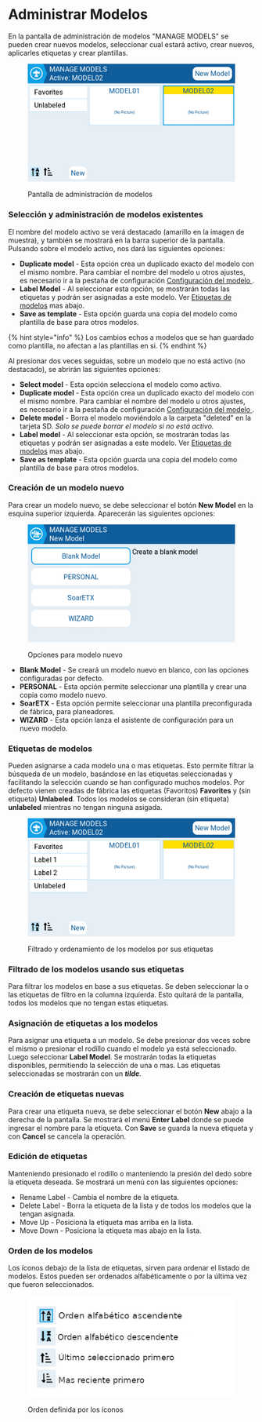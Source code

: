 # Administrar Modelos

En la pantalla de administración de modelos "MANAGE MODELS" se pueden crear nuevos modelos, seleccionar cual estará activo, crear nuevos, aplicarles etiquetas y crear plantillas.

<figure><img src="../../.gitbook/assets/managemodels.png" alt=""><figcaption><p>Pantalla de administración de modelos</p></figcaption></figure>

### Selección y administración de modelos existentes&#x20;

El nombre del modelo activo se verá destacado (amarillo en la imagen de muestra), y también se mostrará en la barra superior de la pantalla. Pulsando sobre el modelo activo, nos dará las siguientes opciones:

* **Duplicate model** - Esta opción crea un duplicado exacto del modelo con el mismo nombre. Para cambiar el nombre del modelo u otros ajustes, es necesario ir a la pestaña de configuración [Configuración del modelo ](model-settings/).
* **Label Model** - Al seleccionar esta opción, se mostrarán todas las etiquetas y podrán ser asignadas a este modelo. Ver [Etiquetas de modelos](select-model.md#etiquetas-de-modelos) mas abajo.&#x20;
* **Save as template** - Esta opción guarda una copia del modelo como plantilla de base para otros modelos.

{% hint style="info" %}
Los cambios echos a modelos que se han guardado como plantilla, no afectan a las plantillas en si.
{% endhint %}

Al presionar dos veces seguidas, sobre un modelo que no está activo (no destacado), se abrirán las siguientes opciones:

* **Select model** - Esta opción selecciona el modelo como activo.
* **Duplicate model** - Esta opción crea un duplicado exacto del modelo con el mismo nombre. Para cambiar el nombre del modelo u otros ajustes, es necesario ir a la pestaña de configuración [Configuración del modelo ](model-settings/).
* **Delete model** - Borra el modelo moviéndolo a la carpeta "deleted" en la tarjeta SD. _Solo se puede borrar el modelo si no está activo._
* **Label model** - Al seleccionar esta opción, se mostrarán todas las etiquetas y podrán ser asignadas a este modelo. Ver [Etiquetas de modelos](select-model.md#etiquetas-de-modelos) mas abajo.&#x20;
* **Save as template** - Esta opción guarda una copia del modelo como plantilla de base para otros modelos.

### Creación de un modelo nuevo

Para crear un modelo nuevo, se debe seleccionar el botón **New Model** en la esquina superior izquierda. Aparecerán las siguientes opciones:&#x20;

<figure><img src="../../.gitbook/assets/newmodel.png" alt=""><figcaption><p>Opciones para modelo nuevo</p></figcaption></figure>

* **Blank Model** - Se creará un modelo nuevo en blanco, con las opciones configuradas por defecto.
* **PERSONAL** - Esta opción permite seleccionar una plantilla y crear una copia como modelo nuevo.
* **SoarETX** - Esta opción permite seleccionar una plantilla preconfigurada de fábrica, para planeadores.
* **WIZARD** - Esta opción lanza el asistente de configuración para un nuevo modelo.

### Etiquetas de modelos

Pueden asignarse a cada modelo una o mas etiquetas. Esto permite filtrar la búsqueda de un modelo, basándose en las etiquetas seleccionadas y facilitando la selección cuando se han configurado muchos modelos. Por defecto vienen creadas de fábrica las etiquetas (Favoritos) **Favorites** y (sin etiqueta) **Unlabeled**. Todos los modelos se consideran (sin etiqueta) **unlabeled** mientras no tengan ninguna asigada.

<figure><img src="../../.gitbook/assets/labelfilters.png" alt=""><figcaption><p>Filtrado y ordenamiento de los modelos por sus etiquetas</p></figcaption></figure>

### Filtrado de los modelos usando sus etiquetas

Para filtrar los modelos en base a sus etiquetas. Se deben seleccionar la o las etiquetas de filtro en la columna izquierda. Esto quitará de la pantalla, todos los modelos que no tengan estas etiquetas.

### Asignación de etiquetas a los modelos

Para asignar una etiqueta a un modelo. Se debe presionar dos veces sobre el mismo o presionar el rodillo cuando el modelo ya está seleccionado. Luego seleccionar **Label Model**. Se mostrarán todas la etiquetas disponibles, permitiendo la selección de una o mas. Las etiquetas seleccionadas se mostrarán con un _**tilde**_.

### Creación de etiquetas nuevas

Para crear una etiqueta nueva, se debe seleccionar el botón **New** abajo a la derecha de la pantalla. Se mostrará el menú **Enter Label** donde se puede ingresar el nombre para la etiqueta. Con **Save** se guarda la nueva etiqueta y con **Cancel** se cancela la operación.

### Edición de etiquetas

Manteniendo presionado el rodillo o manteniendo la presión del dedo sobre la etiqueta deseada. Se mostrará un menú con las siguientes opciones:

* Rename Label - Cambia el nombre de la etiqueta.
* Delete Label - Borra la etiqueta de la lista y de todos los modelos que la tengan asignada.&#x20;
* Move Up - Posiciona la etiqueta mas arriba en la lista.&#x20;
* Move Down - Posiciona la etiqueta mas abajo en la lista.

### Orden de los modelos

Los íconos debajo de la lista de etiquetas, sirven para ordenar el listado de modelos. Estos pueden ser ordenados alfabéticamente o por la última vez que fueron seleccionados.

<figure><img src="../../.gitbook/assets/labelsort.jpg" alt=""><figcaption><p> Orden definida por los íconos</p></figcaption></figure>



